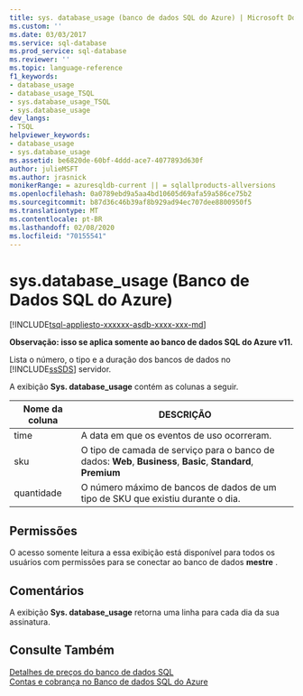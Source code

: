 ```yaml
---
title: sys. database_usage (banco de dados SQL do Azure) | Microsoft Docs
ms.custom: ''
ms.date: 03/03/2017
ms.service: sql-database
ms.prod_service: sql-database
ms.reviewer: ''
ms.topic: language-reference
f1_keywords:
- database_usage
- database_usage_TSQL
- sys.database_usage_TSQL
- sys.database_usage
dev_langs:
- TSQL
helpviewer_keywords:
- database_usage
- sys.database_usage
ms.assetid: be6820de-60bf-4ddd-ace7-4077893d630f
author: julieMSFT
ms.author: jrasnick
monikerRange: = azuresqldb-current || = sqlallproducts-allversions
ms.openlocfilehash: 0a0789ebd9a5aa4bd10605d69afa59a586ce75b2
ms.sourcegitcommit: b87d36c46b39af8b929ad94ec707dee8800950f5
ms.translationtype: MT
ms.contentlocale: pt-BR
ms.lasthandoff: 02/08/2020
ms.locfileid: "70155541"
---
```

# <a name="sysdatabase_usage-azure-sql-database"></a>sys.database_usage (Banco de Dados SQL do Azure)
[!INCLUDE[tsql-appliesto-xxxxxx-asdb-xxxx-xxx-md](../../includes/tsql-appliesto-xxxxxx-asdb-xxxx-xxx-md.md)]

  **Observação: isso se aplica somente ao banco de dados SQL do Azure v11.**  
  
 Lista o número, o tipo e a duração dos bancos de dados no [!INCLUDE[ssSDS](../../includes/sssds-md.md)] servidor.  
  
 A exibição **Sys. database_usage** contém as colunas a seguir.  
  
|Nome da coluna|DESCRIÇÃO|  
|-----------------|-----------------|  
|time|A data em que os eventos de uso ocorreram.|  
|sku|O tipo de camada de serviço para o banco de dados: **Web**, **Business**, **Basic**, **Standard**, **Premium**|  
|quantidade|O número máximo de bancos de dados de um tipo de SKU que existiu durante o dia.|  
  
## <a name="permissions"></a>Permissões  
 O acesso somente leitura a essa exibição está disponível para todos os usuários com permissões para se conectar ao banco de dados **mestre** .  
  
## <a name="remarks"></a>Comentários  
 A exibição **Sys. database_usage** retorna uma linha para cada dia da sua assinatura.  
  
## <a name="see-also"></a>Consulte Também  
 [Detalhes de preços do banco de dados SQL](https://go.microsoft.com/fwlink/?LinkID=394978)   
 [Contas e cobrança no Banco de dados SQL do Azure](https://msdn.microsoft.com/library/windowsazure/ee621788.aspx)  
  
  
